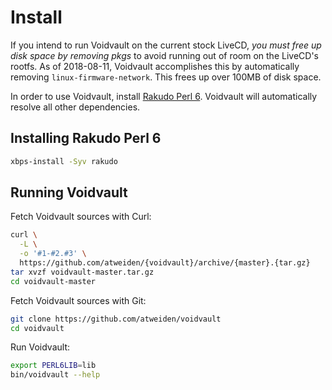 Install
=======

If you intend to run Voidvault on the current stock LiveCD, *you must
free up disk space by removing pkgs* to avoid running out of room on
the LiveCD's rootfs. As of 2018-08-11, Voidvault accomplishes this by
automatically removing `linux-firmware-network`. This frees up over
100MB of disk space.

In order to use Voidvault, install [Rakudo Perl 6][rakudo]. Voidvault
will automatically resolve all other dependencies.


Installing Rakudo Perl 6
------------------------

```sh
xbps-install -Syv rakudo
```


Running Voidvault
-----------------

Fetch Voidvault sources with Curl:

```sh
curl \
  -L \
  -o '#1-#2.#3' \
  https://github.com/atweiden/{voidvault}/archive/{master}.{tar.gz}
tar xvzf voidvault-master.tar.gz
cd voidvault-master
```

Fetch Voidvault sources with Git:

```sh
git clone https://github.com/atweiden/voidvault
cd voidvault
```

Run Voidvault:

```sh
export PERL6LIB=lib
bin/voidvault --help
```


[rakudo]: https://github.com/rakudo/rakudo

